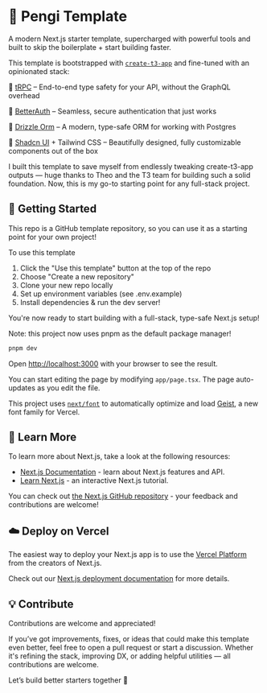 # 🐧 Pengi Template

A modern Next.js starter template, supercharged with powerful tools and built to skip the boilerplate + start building faster.

This template is bootstrapped with [`create-t3-app`](https://github.com/t3-oss/create-t3-app) and fine-tuned with an opinionated stack:

🔗 [tRPC](https://trpc.io/docs) – End-to-end type safety for your API, without the GraphQL overhead

🔐 [BetterAuth](https://www.better-auth.com/docs/introduction) – Seamless, secure authentication that just works

🧠 [Drizzle Orm](https://orm.drizzle.team/docs/overview) – A modern, type-safe ORM for working with Postgres

🧩 [Shadcn UI](https://ui.shadcn.com/) + Tailwind CSS – Beautifully designed, fully customizable components out of the box

I built this template to save myself from endlessly tweaking create-t3-app outputs — huge thanks to Theo and the T3 team for building such a solid foundation. Now, this is my go-to starting point for any full-stack project.

## 🚀 Getting Started

This repo is a GitHub template repository, so you can use it as a starting point for your own project!

To use this template

1. Click the "Use this template" button at the top of the repo
2. Choose "Create a new repository"
3. Clone your new repo locally
4. Set up environment variables (see .env.example)
5. Install dependencies & run the dev server!

You're now ready to start building with a full-stack, type-safe Next.js setup!

Note: this project now uses pnpm as the default package manager!

```bash
pnpm dev
```

Open [http://localhost:3000](http://localhost:3000) with your browser to see the result.

You can start editing the page by modifying `app/page.tsx`. The page auto-updates as you edit the file.

This project uses [`next/font`](https://nextjs.org/docs/app/building-your-application/optimizing/fonts) to automatically optimize and load [Geist](https://vercel.com/font), a new font family for Vercel.

## 🧠 Learn More

To learn more about Next.js, take a look at the following resources:

- [Next.js Documentation](https://nextjs.org/docs) - learn about Next.js features and API.
- [Learn Next.js](https://nextjs.org/learn) - an interactive Next.js tutorial.

You can check out [the Next.js GitHub repository](https://github.com/vercel/next.js) - your feedback and contributions are welcome!

## ☁️ Deploy on Vercel

The easiest way to deploy your Next.js app is to use the [Vercel Platform](https://vercel.com/new?utm_medium=default-template&filter=next.js&utm_source=create-next-app&utm_campaign=create-next-app-readme) from the creators of Next.js.

Check out our [Next.js deployment documentation](https://nextjs.org/docs/app/building-your-application/deploying) for more details.

## 💡 Contribute

Contributions are welcome and appreciated!

If you’ve got improvements, fixes, or ideas that could make this template even better, feel free to open a pull request or start a discussion. Whether it's refining the stack, improving DX, or adding helpful utilities — all contributions are welcome.

Let’s build better starters together 🚀
